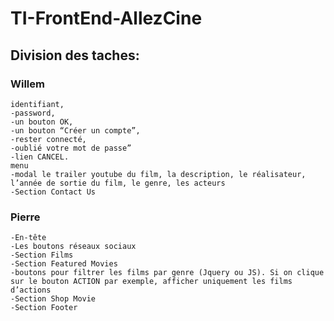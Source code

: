 # TI-FrontEnd-AllezCine

## Division des taches:

### Willem

    identifiant,
    -password,
    -un bouton OK,
    -un bouton “Créer un compte”,
    -rester connecté,
    -oublié votre mot de passe”
    -lien CANCEL.
    menu
    -modal le trailer youtube du film, la description, le réalisateur, l’année de sortie du film, le genre, les acteurs
    -Section Contact Us

### Pierre

    -En-tête
    -Les boutons réseaux sociaux
    -Section Films
    -Section Featured Movies
    -boutons pour filtrer les films par genre (Jquery ou JS). Si on clique sur le bouton ACTION par exemple, afficher uniquement les films d’actions
    -Section Shop Movie
    -Section Footer

  

